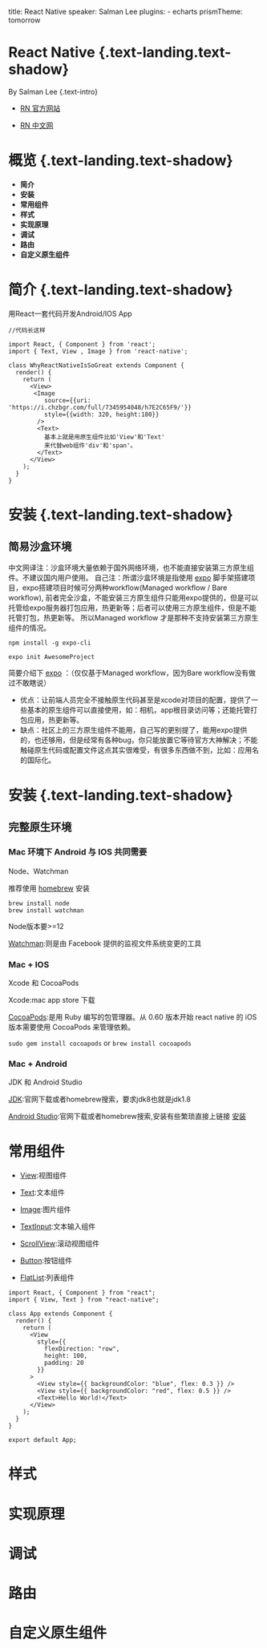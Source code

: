 title: React Native
speaker: Salman Lee
plugins:
    - echarts
prismTheme: tomorrow

<slide class="bg-black-blue aligncenter" image="https://source.unsplash.com/C1HhAQrbykQ/ .dark">

# React Native {.text-landing.text-shadow}

By Salman Lee {.text-intro}

- [RN 官方网站](https://reactnative.dev/)

- [RN 中文网](https://www.reactnative.cn/)

<slide class="bg-black-blue aligncenter" image="https://source.unsplash.com/C1HhAQrbykQ/ .dark">

# 概览 {.text-landing.text-shadow}

- **简介**
- **安装**
- **常用组件**
- **样式**
- **实现原理**
- **调试**
- **路由**
- **自定义原生组件**

<slide class="bg-black-blue aligncenter" image="https://source.unsplash.com/C1HhAQrbykQ/ .dark">

# 简介 {.text-landing.text-shadow}

 用React一套代码开发Android/IOS App

```
//代码长这样

import React, { Component } from 'react';
import { Text, View , Image } from 'react-native';

class WhyReactNativeIsSoGreat extends Component {
  render() {
    return (
      <View>
       <Image
          source={{uri: 'https://i.chzbgr.com/full/7345954048/h7E2C65F9/'}}
          style={{width: 320, height:180}}
        />
        <Text>
          基本上就是用原生组件比如'View'和'Text'
          来代替web组件'div'和'span'。
        </Text>
      </View>
    );
  }
}
```

<slide class="bg-black-blue aligncenter" image="https://source.unsplash.com/C1HhAQrbykQ/ .dark">

# 安装 {.text-landing.text-shadow}

## 简易沙盒环境

中文网译注：沙盒环境大量依赖于国外网络环境，也不能直接安装第三方原生组件。不建议国内用户使用。
自己注：所谓沙盒环境是指使用 [expo](https://expo.io/learn) 脚手架搭建项目，expo搭建项目时候可分两种workflow(Managed workflow / Bare workflow),
前者完全沙盒，不能安装三方原生组件只能用expo提供的，但是可以托管给expo服务器打包应用，热更新等；后者可以使用三方原生组件，但是不能托管打包，热更新等。
所以Managed workflow 才是那种不支持安装第三方原生组件的情况。

`npm install -g expo-cli`

`expo init AwesomeProject`


简要介绍下 [expo](https://expo.io/learn) ：（仅仅基于Managed workflow，因为Bare workflow没有做过不敢瞎说）

- 优点：让前端人员完全不接触原生代码甚至是xcode对项目的配置，提供了一些基本的原生组件可以直接使用，如：相机，app根目录访问等；还能托管打包应用，热更新等。
- 缺点：社区上的三方原生组件不能用，自己写的更别提了，能用expo提供的，也还够用，但是经常有各种bug，你只能放置它等待官方大神解决；不能触碰原生代码或配置文件这点其实很难受，有很多东西做不到，比如：应用名的国际化。

<slide class="bg-black-blue aligncenter" image="https://source.unsplash.com/C1HhAQrbykQ/ .dark">

# 安装 {.text-landing.text-shadow}

## 完整原生环境

### Mac 环境下 Android 与 IOS 共同需要

Node、Watchman

推荐使用 [homebrew](https://brew.sh/) 安装

```
brew install node
brew install watchman
```

Node版本要>=12

[Watchman](https://facebook.github.io/watchman/):则是由 Facebook 提供的监视文件系统变更的工具

### Mac + IOS

Xcode 和 CocoaPods

Xcode:mac app store 下载

[CocoaPods](https://cocoapods.org/):是用 Ruby 编写的包管理器。从 0.60 版本开始 react native 的 iOS 版本需要使用 CocoaPods 来管理依赖。

`sudo gem install cocoapods`
or
`brew install cocoapods`

### Mac + Android

JDK 和 Android Studio

[JDK](https://www.oracle.com/java/technologies/javase/javase-jdk8-downloads.html):官网下载或者homebrew搜索，要求jdk8也就是jdk1.8

[Android Studio](https://developer.android.com/studio/index.html):官网下载或者homebrew搜索,安装有些繁琐直接上链接 [安装](https://reactnative.cn/docs/getting-started#1-%E5%AE%89%E8%A3%85-android-studio)

<slide class="bg-black-blue aligncenter" image="https://source.unsplash.com/C1HhAQrbykQ/ .dark">

# 常用组件

- [View](https://reactnative.cn/docs/view):视图组件

- [Text](https://www.reactnative.cn/docs/text):文本组件

- [Image](https://www.reactnative.cn/docs/image):图片组件

- [TextInput](https://www.reactnative.cn/docs/textinput):文本输入组件

- [ScrollView](https://www.reactnative.cn/docs/scrollview):滚动视图组件

- [Button](https://www.reactnative.cn/docs/button):按钮组件

- [FlatList](https://www.reactnative.cn/docs/flatlist):列表组件

```
import React, { Component } from "react";
import { View, Text } from "react-native";

class App extends Component {
  render() {
    return (
      <View
        style={{
          flexDirection: "row",
          height: 100,
          padding: 20
        }}
      >
        <View style={{ backgroundColor: "blue", flex: 0.3 }} />
        <View style={{ backgroundColor: "red", flex: 0.5 }} />
        <Text>Hello World!</Text>
      </View>
    );
  }
}

export default App;
```

<slide class="bg-black-blue aligncenter" image="https://source.unsplash.com/C1HhAQrbykQ/ .dark">

# 样式

<slide class="bg-black-blue aligncenter" image="https://source.unsplash.com/C1HhAQrbykQ/ .dark">

# 实现原理

<slide class="bg-black-blue aligncenter" image="https://source.unsplash.com/C1HhAQrbykQ/ .dark">

# 调试

<slide class="bg-black-blue aligncenter" image="https://source.unsplash.com/C1HhAQrbykQ/ .dark">

# 路由

<slide class="bg-black-blue aligncenter" image="https://source.unsplash.com/C1HhAQrbykQ/ .dark">

# 自定义原生组件

<slide class="bg-black-blue aligncenter" image="https://source.unsplash.com/C1HhAQrbykQ/ .dark">
